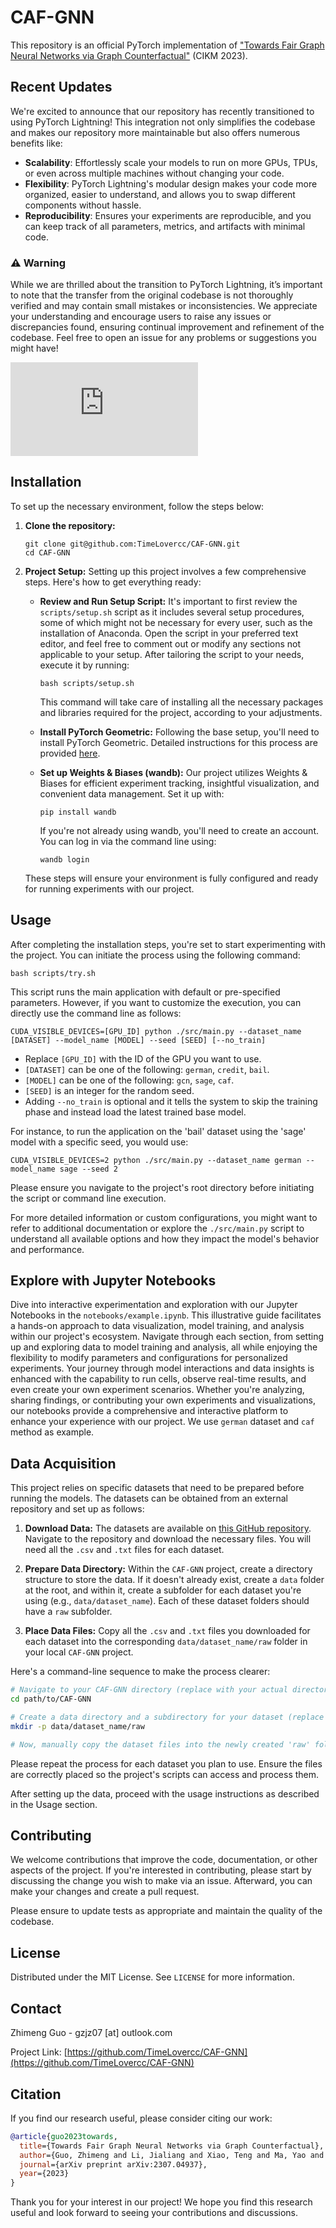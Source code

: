 # CAF-GNN 
This repository is an official PyTorch implementation of ["Towards Fair Graph Neural Networks via Graph Counterfactual"](https://arxiv.org/abs/2307.04937) (CIKM 2023). 

## Recent Updates
We're excited to announce that our repository has recently transitioned to using PyTorch Lightning! This integration not only simplifies the codebase and makes our repository more maintainable but also offers numerous benefits like:
- **Scalability**: Effortlessly scale your models to run on more GPUs, TPUs, or even across multiple machines without changing your code.
- **Flexibility**: PyTorch Lightning's modular design makes your code more organized, easier to understand, and allows you to swap different components without hassle.
- **Reproducibility**: Ensures your experiments are reproducible, and you can keep track of all parameters, metrics, and artifacts with minimal code.
### ⚠️ Warning
While we are thrilled about the transition to PyTorch Lightning, it’s important to note that the transfer from the original codebase is not thoroughly verified and may contain small mistakes or inconsistencies. We appreciate your understanding and encourage users to raise any issues or discrepancies found, ensuring continual improvement and refinement of the codebase. Feel free to open an issue for any problems or suggestions you might have!

![Figure](https://github.com/TimeLovercc/CAF-GNN/blob/main/assets/visual.pdf)

## Installation
To set up the necessary environment, follow the steps below:

1. **Clone the repository:**
   ```
   git clone git@github.com:TimeLovercc/CAF-GNN.git
   cd CAF-GNN
   ```

2. **Project Setup:**
   Setting up this project involves a few comprehensive steps. Here's how to get everything ready:

   - **Review and Run Setup Script:**
     It's important to first review the `scripts/setup.sh` script as it includes several setup procedures, some of which might not be necessary for every user, such as the installation of Anaconda. Open the script in your preferred text editor, and feel free to comment out or modify any sections not applicable to your setup. After tailoring the script to your needs, execute it by running:
     ```
     bash scripts/setup.sh
     ```
     This command will take care of installing all the necessary packages and libraries required for the project, according to your adjustments.

   - **Install PyTorch Geometric:**
     Following the base setup, you'll need to install PyTorch Geometric. Detailed instructions for this process are provided [here](https://pytorch-geometric.readthedocs.io/en/latest/notes/installation.html).

   - **Set up Weights & Biases (wandb):**
     Our project utilizes Weights & Biases for efficient experiment tracking, insightful visualization, and convenient data management. Set it up with:
     ```
     pip install wandb
     ```
     If you're not already using wandb, you'll need to create an account. You can log in via the command line using:
     ```
     wandb login
     ```

   These steps will ensure your environment is fully configured and ready for running experiments with our project.


## Usage
After completing the installation steps, you're set to start experimenting with the project. You can initiate the process using the following command:
```
bash scripts/try.sh
```

This script runs the main application with default or pre-specified parameters. However, if you want to customize the execution, you can directly use the command line as follows:
```
CUDA_VISIBLE_DEVICES=[GPU_ID] python ./src/main.py --dataset_name [DATASET] --model_name [MODEL] --seed [SEED] [--no_train]
```
- Replace `[GPU_ID]` with the ID of the GPU you want to use.
- `[DATASET]` can be one of the following: `german`, `credit`, `bail`.
- `[MODEL]` can be one of the following: `gcn`, `sage`, `caf`.
- `[SEED]` is an integer for the random seed.
- Adding `--no_train` is optional and it tells the system to skip the training phase and instead load the latest trained base model.

For instance, to run the application on the 'bail' dataset using the 'sage' model with a specific seed, you would use:
```
CUDA_VISIBLE_DEVICES=2 python ./src/main.py --dataset_name german --model_name sage --seed 2
```

Please ensure you navigate to the project's root directory before initiating the script or command line execution.

For more detailed information or custom configurations, you might want to refer to additional documentation or explore the `./src/main.py` script to understand all available options and how they impact the model's behavior and performance.

## Explore with Jupyter Notebooks

Dive into interactive experimentation and exploration with our Jupyter Notebooks in the `notebooks/example.ipynb`. This illustrative guide facilitates a hands-on approach to data visualization, model training, and analysis within our project's ecosystem. Navigate through each section, from setting up and exploring data to model training and analysis, all while enjoying the flexibility to modify parameters and configurations for personalized experiments. Your journey through model interactions and data insights is enhanced with the capability to run cells, observe real-time results, and even create your own experiment scenarios. Whether you're analyzing, sharing findings, or contributing your own experiments and visualizations, our notebooks provide a comprehensive and interactive platform to enhance your experience with our project. We use `german` dataset and `caf` method as example.

## Data Acquisition
This project relies on specific datasets that need to be prepared before running the models. The datasets can be obtained from an external repository and set up as follows:

1. **Download Data:**
   The datasets are available on [this GitHub repository](https://github.com/chirag126/nifty). Navigate to the repository and download the necessary files. You will need all the `.csv` and `.txt` files for each dataset.

2. **Prepare Data Directory:**
   Within the `CAF-GNN` project, create a directory structure to store the data. If it doesn't already exist, create a `data` folder at the root, and within it, create a subfolder for each dataset you're using (e.g., `data/dataset_name`). Each of these dataset folders should have a `raw` subfolder.

3. **Place Data Files:**
   Copy all the `.csv` and `.txt` files you downloaded for each dataset into the corresponding `data/dataset_name/raw` folder in your local `CAF-GNN` project.

Here's a command-line sequence to make the process clearer:

```sh
# Navigate to your CAF-GNN directory (replace with your actual directory path)
cd path/to/CAF-GNN

# Create a data directory and a subdirectory for your dataset (replace 'dataset_name' with your actual dataset's name)
mkdir -p data/dataset_name/raw

# Now, manually copy the dataset files into the newly created 'raw' folder
```

Please repeat the process for each dataset you plan to use. Ensure the files are correctly placed so the project's scripts can access and process them.

After setting up the data, proceed with the usage instructions as described in the Usage section.


## Contributing
We welcome contributions that improve the code, documentation, or other aspects of the project. If you're interested in contributing, please start by discussing the change you wish to make via an issue. Afterward, you can make your changes and create a pull request.

Please ensure to update tests as appropriate and maintain the quality of the codebase.

## License
Distributed under the MIT License. See `LICENSE` for more information.

## Contact
Zhimeng Guo - gzjz07 [at] outlook.com

Project Link: [https://github.com/TimeLovercc/CAF-GNN](https://github.com/TimeLovercc/CAF-GNN)

## Citation
If you find our research useful, please consider citing our work:

```bibtex
@article{guo2023towards,
  title={Towards Fair Graph Neural Networks via Graph Counterfactual},
  author={Guo, Zhimeng and Li, Jialiang and Xiao, Teng and Ma, Yao and Wang, Suhang},
  journal={arXiv preprint arXiv:2307.04937},
  year={2023}
}
```

Thank you for your interest in our project! We hope you find this research useful and look forward to seeing your contributions and discussions.
